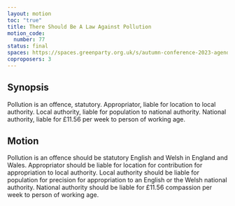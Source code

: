 ```yaml
---
layout: motion
toc: "true"
title: There Should Be A Law Against Pollution
motion_code:
  number: 77
status: final
spaces: https://spaces.greenparty.org.uk/s/autumn-conference-2023-agenda-forum/post/post/view?id=10703
coproposers: 3
---
```

## Synopsis

Pollution is an offence, statutory. Appropriator, liable for location to local authority. Local authority, liable for population to national authority. National authority, liable for £11.56 per week to person of working age.

## Motion

Pollution is an offence should be statutory English and Welsh in England and Wales. Appropriator should be liable for location for contribution for appropriation to local authority. Local authority should be liable for population for precision for appropriation to an English or the Welsh national authority. National authority should be liable for £11.56 compassion per week to person of working age.